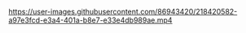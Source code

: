 


https://user-images.githubusercontent.com/86943420/218420582-a97e3fcd-e3a4-401a-b8e7-e33e4db989ae.mp4


